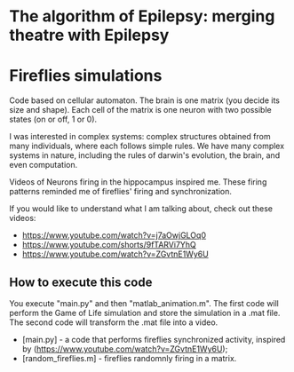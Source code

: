 # The algorithm of Epilepsy: merging theatre with Epilepsy
# Fireflies simulations

Code based on cellular automaton.
The brain is one matrix (you decide its size and shape). Each cell of the matrix is one neuron with two possible states (on or off, 1 or 0).

I was interested in complex systems: complex structures obtained from many individuals, where each follows simple rules.
We have many complex systems in nature, including the rules of darwin's evolution, the brain, and even computation.

Videos of Neurons firing in the hippocampus inspired me. These firing patterns reminded me of fireflies' firing and synchronization.

If you would like to understand what I am talking about, check out these videos:
- https://www.youtube.com/watch?v=j7aOwjGLOq0
- https://www.youtube.com/shorts/9fTARVi7YhQ
- https://www.youtube.com/watch?v=ZGvtnE1Wy6U 


## How to execute this code

You execute "main.py" and then "matlab_animation.m". The first code will perform the Game of Life simulation and store the simulation in a .mat file. The second code will transform the .mat file into a video.

- [main.py] - a code that performs fireflies synchronized activity, inspired by (https://www.youtube.com/watch?v=ZGvtnE1Wy6U);
- [random_fireflies.m] - fireflies randomnly firing in a matrix.
